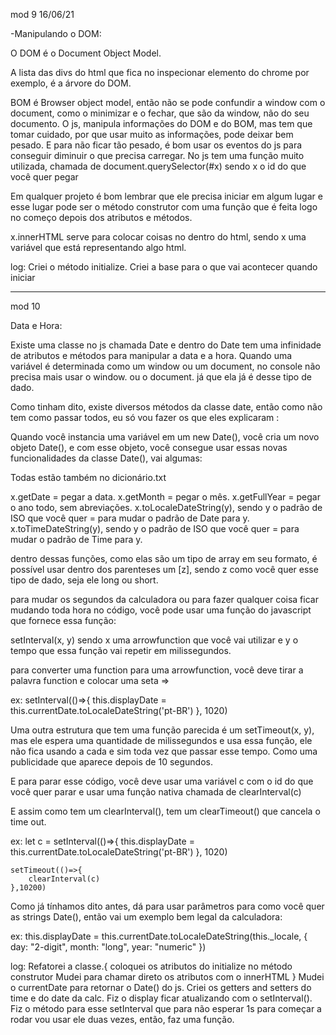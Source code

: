 mod 9                                               16/06/21

-Manipulando o DOM:

O DOM é o Document Object Model.

A lista das divs do html que fica no inspecionar elemento do
chrome por exemplo, é a árvore do DOM.

BOM é Browser object model, então não se pode confundir
a window com o document, como o minimizar e o fechar, que 
são da window, não do seu documento.
O js, manipula informações do DOM e do BOM, mas tem que
tomar cuidado, por que usar muito as informações, pode 
deixar bem pesado. E para não ficar tão pesado, é bom 
usar os eventos do js para conseguir diminuir o que precisa
carregar.
No js tem uma função muito utilizada, chamada de 
document.querySelector(#x) sendo x o id do que você quer 
pegar

Em qualquer projeto é bom lembrar que ele precisa iniciar
em algum lugar e esse lugar pode ser o método construtor
com uma função que é feita logo no começo depois dos 
atributos e métodos.

x.innerHTML serve para colocar coisas no dentro 
do html, sendo x uma variável que está representando
algo html.



log:
    Criei o método initialize.
    Criei a base para o que vai acontecer quando iniciar

------------------------------------------------------------
mod 10 

Data e Hora:

Existe uma classe no js chamada Date e dentro do Date tem
uma infinidade de atributos e métodos para manipular a data
e a hora.
Quando uma variável é determinada como um window ou um 
document, no console não precisa mais usar o window. ou o
document. já que ela já é desse tipo de dado.

Como tinham dito, existe diversos métodos da classe date, 
então como não tem como passar todos, eu só vou fazer
os que eles explicaram :

Quando você instancia uma variável em um new Date(), você
cria um novo objeto Date(), e com esse objeto, você consegue
usar essas novas funcionalidades da classe Date(), vai 
algumas:

Todas estão também no dicionário.txt 

x.getDate = pegar a data.
x.getMonth = pegar o mês.
x.getFullYear = pegar o ano todo, sem abreviações.
x.toLocaleDateString(y), sendo y o padrão de ISO que você
quer = para mudar o padrão de Date para y.
x.toTimeDateString(y), sendo y o padrão de ISO que você
quer = para mudar o padrão de Time para y.

dentro dessas funções, como elas são um tipo de array
em seu formato, é possível usar dentro dos parenteses
um [z], sendo z como você quer esse tipo de dado, seja ele
long ou short.

para mudar os segundos da calculadora ou para fazer qualquer
coisa ficar mudando toda hora no código, você pode usar
uma função do javascript que fornece essa função:

setInterval(x, y) sendo x uma arrowfunction que você 
vai utilizar e y o tempo que essa função vai repetir
em milissegundos.

para converter uma function para uma arrowfunction, você
deve tirar a palavra function e colocar uma seta  =>

ex:
    setInterval(()=>{
        this.displayDate = this.currentDate.toLocaleDateString('pt-BR')
    }, 1020)

Uma outra estrutura que tem uma função parecida é um 
setTimeout(x, y), mas ele espera uma quantidade de 
milissegundos e usa essa função, ele não fica usando a cada
e sim toda vez que passar esse tempo. Como uma 
publicidade que aparece depois de 10 segundos. 

E para parar esse código, você deve usar uma variável c
com o id do que você quer parar e usar uma função nativa
chamada de clearInterval(c) 

E assim como tem um clearInterval(), tem um clearTimeout()
que cancela o time out.

ex:
    let c = setInterval(()=>{
        this.displayDate = this.currentDate.toLocaleDateString('pt-BR')
    }, 1020)

    setTimeout(()=>{
        clearInterval(c)
    },10200)

Como já tínhamos dito antes, dá para usar parâmetros para
como você quer as strings Date(), então vai um exemplo
bem legal da calculadora:

ex:
    this.displayDate = this.currentDate.toLocaleDateString(this._locale, {
            day: "2-digit",
            month: "long",
            year: "numeric"
        })
 

log:
    Refatorei a classe.{
        coloquei os atributos do initialize no método 
        construtor
        Mudei para chamar direto os atributos com o innerHTML
    }
    Mudei o currentDate para retornar o Date() do js.
    Criei os getters and setters do time e do date da calc.
    Fiz o display ficar atualizando com o setInterval().
    Fiz o método para esse setInterval que para não esperar
    1s para começar a rodar vou usar ele duas vezes, então, 
    faz uma função.

